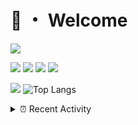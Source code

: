 # 👋 ・ Welcome
![](https://komarev.com/ghpvc/?username=Lorenzo0111)

![](https://img.shields.io/badge/Java-ED8B00?style=for-the-badge&logo=java&logoColor=white)
![](https://img.shields.io/badge/JavaScript-323330?style=for-the-badge&logo=javascript&logoColor=F7DF1E)
![](https://img.shields.io/badge/Node.js-339933?style=for-the-badge&logo=nodedotjs&logoColor=white)
![](https://img.shields.io/badge/React-20232A?style=for-the-badge&logo=react&logoColor=61DAFB)

[![](https://github-readme-stats.vercel.app/api?username=Lorenzo0111&show_icons=true&count_private=true)](https://github.com/Lorenzo0111)
![Top Langs](https://github-readme-stats.vercel.app/api/top-langs/?username=Lorenzo0111&layout=compact)

<details>
<summary>⏰ Recent Activity</summary>

<!--RECENT_ACTIVITY:start-->
1. ![issueClosed] **Issue closed:** [ZombieStriker/QualityArmoryVehicles2#86](https://github.com/ZombieStriker/QualityArmoryVehicles2/issues/86)
2. ![issueClosed] **Issue closed:** [ZombieStriker/QualityArmoryVehicles2#74](https://github.com/ZombieStriker/QualityArmoryVehicles2/issues/74)
3. ![issueClosed] **Issue closed:** [ZombieStriker/QualityArmoryVehicles2#91](https://github.com/ZombieStriker/QualityArmoryVehicles2/issues/91)
4. ![issueClosed] **Issue closed:** [ZombieStriker/QualityArmoryVehicles2#75](https://github.com/ZombieStriker/QualityArmoryVehicles2/issues/75)
5. ![release] Released [v2.0.6](https://github.com/ZombieStriker/QualityArmory/releases/tag/v2.0.6) in [ZombieStriker/QualityArmory](https://github.com/ZombieStriker/QualityArmory)
6. ![issueClosed] **Issue closed:** [ZombieStriker/QualityArmory#259](https://github.com/ZombieStriker/QualityArmory/issues/259)
7. ![issueClosed] **Issue closed:** [ZombieStriker/QualityArmory#229](https://github.com/ZombieStriker/QualityArmory/issues/229)
8. ![comment] **Commented:** [ZombieStriker/QualityArmory#292](https://github.com/ZombieStriker/QualityArmory/issues/292#issuecomment-1077459997)
9. ![comment] **Commented:** [ZombieStriker/QualityArmory#286](https://github.com/ZombieStriker/QualityArmory/pull/286#issuecomment-1077459032)
10. ![comment] **Commented:** [ZombieStriker/QualityArmory#284](https://github.com/ZombieStriker/QualityArmory/pull/284#issuecomment-1077459006)
<!--RECENT_ACTIVITY:end-->


<!--RECENT_ACTIVITY:last_update-->
Last Updated: Tuesday, March 29th, 2022, 12:57:36 AM
<!--RECENT_ACTIVITY:last_update_end-->
</details>

[issueOpened]: https://cdn.jsdelivr.net/gh/Readme-Workflows/Readme-Icons@main/icons/octicons/IssueOpenedOld.svg
[issueClosed]: https://cdn.jsdelivr.net/gh/Readme-Workflows/Readme-Icons@main/icons/octicons/IssueClosedOld.svg

[prOpened]: https://cdn.jsdelivr.net/gh/Readme-Workflows/Readme-Icons@main/icons/octicons/PullRequestOpened.svg
[prClosed]: https://cdn.jsdelivr.net/gh/Readme-Workflows/Readme-Icons@main/icons/octicons/PullRequestClosed.svg
[prMerged]: https://cdn.jsdelivr.net/gh/Readme-Workflows/Readme-Icons@main/icons/octicons/PullRequestMerged.svg

[comment]: https://cdn.jsdelivr.net/gh/Readme-Workflows/Readme-Icons@main/icons/octicons/Comment.svg

[changesRequested]: https://cdn.jsdelivr.net/gh/Readme-Workflows/Readme-Icons@main/icons/octicons/RequestedChanges.svg
[approved]: https://cdn.jsdelivr.net/gh/Readme-Workflows/Readme-Icons@main/icons/octicons/ApprovedChanges.svg

[repoCreated]: https://cdn.jsdelivr.net/gh/Readme-Workflows/Readme-Icons@main/icons/octicons/Repository.svg
[release]: https://cdn.jsdelivr.net/gh/Readme-Workflows/Readme-Icons@main/icons/octicons/Release.svg
[star]: https://cdn.jsdelivr.net/gh/Readme-Workflows/Readme-Icons@main/icons/octicons/StarredRepository.svg
[wiki]: https://cdn.jsdelivr.net/gh/Readme-Workflows/Readme-Icons@main/icons/octicons/Wiki.svg
[fork]: https://cdn.jsdelivr.net/gh/Readme-Workflows/Readme-Icons@main/icons/octicons/ForkedRepository.svg
[people]: https://cdn.jsdelivr.net/gh/Readme-Workflows/Readme-Icons@main/icons/octicons/People.svg
